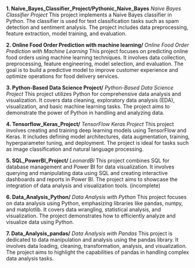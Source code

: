 __1. Naive_Bayes_Classifier_Project/Pythonic_Naive_Bayes__
_Naive Bayes Classifier Project_
This project implements a Naive Bayes classifier in Python. The classifier is used for text classification tasks such as spam detection and sentiment analysis. The project includes data preprocessing, feature extraction, model training, and evaluation.

__2. Online Food Order Prediction with machine learning/__
_Online Food Order Prediction with Machine Learning_
This project focuses on predicting online food orders using machine learning techniques. It involves data collection, preprocessing, feature engineering, model selection, and evaluation. The goal is to build a predictive model to improve customer experience and optimize operations for food delivery services.

__3. Python-Based Data Science Project/__
_Python-Based Data Science Project_
This project utilizes Python for comprehensive data analysis and visualization. It covers data cleaning, exploratory data analysis (EDA), visualization, and basic machine learning tasks. The project aims to demonstrate the power of Python in handling and analyzing data.

__4. Tensorflow_Keras_Project/__
_TensorFlow Keras Project_
This project involves creating and training deep learning models using TensorFlow and Keras. It includes defining model architectures, data augmentation, training, hyperparameter tuning, and deployment. The project is ideal for tasks such as image classification and natural language processing.

__5. SQL_PowerBI_Project/__ _LeonardBi_
This project combines SQL for database management and Power BI for data visualization. It involves querying and manipulating data using SQL and creating interactive dashboards and reports in Power BI. The project aims to showcase the integration of data analysis and visualization tools. (incomplete)

__6. Data_Analysis_Python/__
_Data Analysis with Python_
This project focuses on data analysis using Python, emphasizing libraries like pandas, numpy, and matplotlib. It covers data wrangling, statistical analysis, and visualization. The project demonstrates how to efficiently analyze and visualize data using Python.

__7. Data_Analysis_pandas/__
_Data Analysis with Pandas_
This project is dedicated to data manipulation and analysis using the pandas library. It involves data loading, cleaning, transformation, analysis, and visualization. The project aims to highlight the capabilities of pandas in handling complex data analysis tasks.
